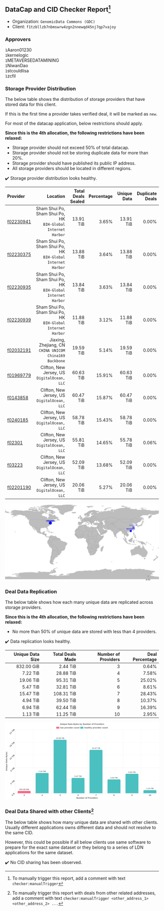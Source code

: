 ## DataCap and CID Checker Report[^1]
 - Organization: `GenomicData Commons (GDC)`
 - Client: `f1tzbllzb7nbmswrw4zgn2nnewqd45nj7qp7vajoy`
### Approvers
`1`Aaron01230<br/>`1`kernelogic<br/>`1`METAVERSEDATAMINING<br/>`1`NiwanDao<br/>`1`stcouldlisa<br/>`1`zcfil

### Storage Provider Distribution
The below table shows the distribution of storage providers that have stored data for this client.

If this is the first time a provider takes verified deal, it will be marked as `new`.

For most of the datacap application, below restrictions should apply.

**Since this is the 4th allocation, the following restrictions have been relaxed:**
 - Storage provider should not exceed 50% of total datacap.
 - Storage provider should not be storing duplicate data for more than 20%.
 - Storage provider should have published its public IP address.
 - All storage providers should be located in different regions.

✔️ Storage provider distribution looks healthy.

| Provider                                              |                                                        Location | Total Deals Sealed | Percentage | Unique Data | Duplicate Deals |
| :---------------------------------------------------- | --------------------------------------------------------------: | -----------------: | ---------: | ----------: | --------------: |
| [f02230941](https://filfox.info/en/address/f02230941) | Sham Shui Po, Sham Shui Po, HK<br/>`BIH-Global Internet Harbor` |          13.91 TiB |      3.65% |   13.91 TiB |           0.00% |
| [f02230375](https://filfox.info/en/address/f02230375) | Sham Shui Po, Sham Shui Po, HK<br/>`BIH-Global Internet Harbor` |          13.88 TiB |      3.64% |   13.88 TiB |           0.00% |
| [f02230935](https://filfox.info/en/address/f02230935) | Sham Shui Po, Sham Shui Po, HK<br/>`BIH-Global Internet Harbor` |          13.84 TiB |      3.63% |   13.84 TiB |           0.00% |
| [f02230939](https://filfox.info/en/address/f02230939) | Sham Shui Po, Sham Shui Po, HK<br/>`BIH-Global Internet Harbor` |          11.88 TiB |      3.12% |   11.88 TiB |           0.00% |
| [f02032191](https://filfox.info/en/address/f02032191) |      Jiaxing, Zhejiang, CN<br/>`CHINA UNICOM China169 Backbone` |          19.59 TiB |      5.14% |   19.59 TiB |           0.00% |
| [f01969779](https://filfox.info/en/address/f01969779) |                 Clifton, New Jersey, US<br/>`DigitalOcean, LLC` |          60.63 TiB |     15.91% |   60.63 TiB |           0.00% |
| [f0143858](https://filfox.info/en/address/f0143858)   |                 Clifton, New Jersey, US<br/>`DigitalOcean, LLC` |          60.47 TiB |     15.87% |   60.47 TiB |           0.00% |
| [f0240185](https://filfox.info/en/address/f0240185)   |                 Clifton, New Jersey, US<br/>`DigitalOcean, LLC` |          58.78 TiB |     15.43% |   58.78 TiB |           0.00% |
| [f02301](https://filfox.info/en/address/f02301)       |                 Clifton, New Jersey, US<br/>`DigitalOcean, LLC` |          55.81 TiB |     14.65% |   55.78 TiB |           0.06% |
| [f03223](https://filfox.info/en/address/f03223)       |                 Clifton, New Jersey, US<br/>`DigitalOcean, LLC` |          52.09 TiB |     13.68% |   52.09 TiB |           0.00% |
| [f02201190](https://filfox.info/en/address/f02201190) |                 Clifton, New Jersey, US<br/>`DigitalOcean, LLC` |          20.06 TiB |      5.27% |   20.06 TiB |           0.00% |

<img src="https://raw.githubusercontent.com/data-preservation-programs/filplus-checker-assets/main/filecoin-project/filecoin-plus-large-datasets/issues/1974/1689673699148.png"/>

### Deal Data Replication
The below table shows how each many unique data are replicated across storage providers.


**Since this is the 4th allocation, the following restrictions have been relaxed:**
- No more than 50% of unique data are stored with less than 4 providers.

✔️ Data replication looks healthy.

| Unique Data Size | Total Deals Made | Number of Providers | Deal Percentage |
| ---------------: | ---------------: | ------------------: | --------------: |
|       832.00 GiB |         2.44 TiB |                   3 |           0.64% |
|         7.22 TiB |        28.88 TiB |                   4 |           7.58% |
|        19.06 TiB |        95.31 TiB |                   5 |          25.02% |
|         5.47 TiB |        32.81 TiB |                   6 |           8.61% |
|        15.47 TiB |       108.31 TiB |                   7 |          28.43% |
|         4.94 TiB |        39.50 TiB |                   8 |          10.37% |
|         6.94 TiB |        62.44 TiB |                   9 |          16.39% |
|         1.13 TiB |        11.25 TiB |                  10 |           2.95% |

<img src="https://raw.githubusercontent.com/data-preservation-programs/filplus-checker-assets/main/filecoin-project/filecoin-plus-large-datasets/issues/1974/1689673700548.png"/>

### Deal Data Shared with other Clients[^3]
The below table shows how many unique data are shared with other clients.
Usually different applications owns different data and should not resolve to the same CID.

However, this could be possible if all below clients use same software to prepare for the exact same dataset or they belong to a series of LDN applications for the same dataset.

✔️ No CID sharing has been observed.

[^1]: To manually trigger this report, add a comment with text `checker:manualTrigger`

[^2]: Deals from those addresses are combined into this report as they are specified with `checker:manualTrigger`

[^3]: To manually trigger this report with deals from other related addresses, add a comment with text `checker:manualTrigger <other_address_1> <other_address_2> ...`
